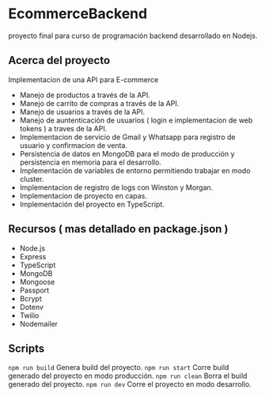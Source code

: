# EcommerceBackend
proyecto final para curso de programación backend desarrollado en Nodejs.

## Acerca del proyecto

Implementacion de una API para E-commerce

- Manejo de productos a través de la API.
- Manejo de carrito de compras a través de la API.
- Manejo de usuarios a través de la API.
- Manejo de auntenticación de usuarios ( login e implementacion de web tokens ) a traves de la API.
- Implementacion de servicio de Gmail y Whatsapp para registro de usuario y confirmacion de venta.
- Persistencia de datos en MongoDB para el modo de producción y persistencia en memoria para el desarrollo.
- Implementación de variables de entorno permitiendo trabajar en modo cluster.
- Implementacion de registro de logs con Winston y Morgan.
- Implementacion de proyecto en capas.
- Implementación del proyecto en TypeScript.


## Recursos ( mas detallado en package.json )

- Node.js
- Express
- TypeScript
- MongoDB
- Mongoose
- Passport
- Bcrypt
- Dotenv
- Twilio
- Nodemailer

## Scripts

` npm run build ` Genera build del proyecto.
` npm run start ` Corre build generado del proyecto en modo producción.
` npm run clean ` Borra el build generado del proyecto.
` npm run dev ` Corre el proyecto en modo desarrollo.
 